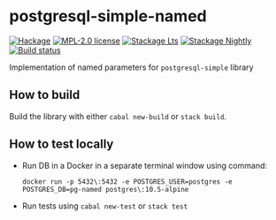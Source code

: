 # postgresql-simple-named

[![Hackage](https://img.shields.io/hackage/v/postgresql-simple-named.svg?logo=haskell)](https://hackage.haskell.org/package/postgresql-simple-named)
[![MPL-2.0 license](https://img.shields.io/badge/license-MPL--2.0-blue.svg)](LICENSE)
[![Stackage Lts](http://stackage.org/package/postgresql-simple-named/badge/lts)](http://stackage.org/lts/package/postgresql-simple-named)
[![Stackage Nightly](http://stackage.org/package/postgresql-simple-named/badge/nightly)](http://stackage.org/nightly/package/postgresql-simple-named)
[![Build status](https://img.shields.io/travis/Holmusk/postgresql-simple-named.svg?logo=travis)](https://travis-ci.org/Holmusk/postgresql-simple-named)

Implementation of named parameters for `postgresql-simple` library

## How to build

Build the library with either `cabal new-build` or `stack build`.

## How to test locally

* Run DB in a Docker in a separate terminal window using command:
  ```
  docker run -p 5432\:5432 -e POSTGRES_USER=postgres -e POSTGRES_DB=pg-named postgres\:10.5-alpine
  ```
* Run tests using `cabal new-test` or `stack test`
